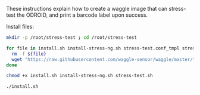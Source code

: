 
These instructions explain how to create a waggle image that can stress-test the ODROID, and print a barcode label upon success.


Install files:

```bash
mkdir -p /root/stress-test ; cd /root/stress-test

for file in install.sh install-stress-ng.sh stress-test.conf_tmpl stress-test.sh ; do
  rm -f ${file}
  wget "https://raw.githubusercontent.com/waggle-sensor/waggle/master/testing/odroid/${file}"
done

chmod +x install.sh install-stress-ng.sh stress-test.sh

./install.sh

```

